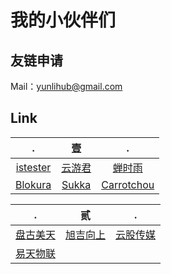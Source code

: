 # 我的小伙伴们

## 友链申请

Mail：[yunlihub@gmail.com](mailto:yunlihub@gmail.com)

## Link

| . | 壹 | . |
| :---: | :---: | :---: |
| <a href="http://istester.com/" target="_blank">istester</a> | <a href="https://www.yunyoujun.cn/" target="_blank">云游君</a> | <a href="https://chanshiyu.com/" target="_blank">蝉时雨</a> |
| <a href="https://www.caixiaojing.com/" target="_blank">Blokura</a> | <a href="https://skk.moe/" target="_blank">Sukka</a> | <a href="https://www.carrotchou.com/" target="_blank">Carrotchou</a> |

| . | 贰 | . |
| :---: | :---: | :---: |
| <a href="http://www.meitianiot.com/" target="_blank">盘古美天</a> | <a href="http://www.cqxjxs.com/" target="_blank">旭吉向上</a> | <a href="http://www.youngermediatech.com/" target="_blank">云股传媒</a> |
| <a href="https://www.meshiot.com/" target="_blank">易天物联</a> |
